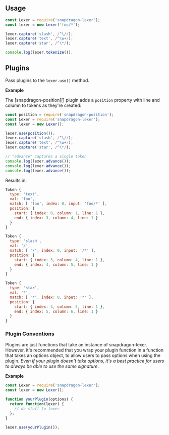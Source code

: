 ## Usage

```js
const Lexer = require('snapdragon-lexer');
const lexer = new Lexer('foo/*');

lexer.capture('slash', /^\//);
lexer.capture('text', /^\w+/);
lexer.capture('star', /^\*/);

console.log(lexer.tokenize());
```

## Plugins

Pass plugins to the `lexer.use()` method.

**Example**

The [snapdragon-position][] plugin adds a `position` property with line and column to tokens as they're created:

```js
const position = require('snapdragon-position');
const Lexer = require('snapdragon-lexer');
const lexer = new Lexer();

lexer.use(position());
lexer.capture('slash', /^\//);
lexer.capture('text', /^\w+/);
lexer.capture('star', /^\*/);

// "advance" captures a single token
console.log(lexer.advance());
console.log(lexer.advance());
console.log(lexer.advance());
```

Results in:

```js
Token {
  type: 'text',
  val: 'foo',
  match: [ 'foo', index: 0, input: 'foo/*' ],
  position: {
    start: { index: 0, column: 1, line: 1 },
    end: { index: 3, column: 4, line: 1 } 
  } 
}

Token {
  type: 'slash',
  val: '/',
  match: [ '/', index: 0, input: '/*' ],
  position: {
    start: { index: 3, column: 4, line: 1 },
    end: { index: 4, column: 5, line: 1 } 
  } 
}

Token {
  type: 'star',
  val: '*',
  match: [ '*', index: 0, input: '*' ],
  position: {
    start: { index: 4, column: 5, line: 1 },
    end: { index: 5, column: 6, line: 1 } 
  } 
}
```

### Plugin Conventions

Plugins are just functions that take an instance of snapdragon-lexer. However, it's recommended that you wrap your plugin function in a function that takes an options object, to allow users to pass options when using the plugin. _Even if your plugin doesn't take options, it's a best practice for users to always be able to use the same signature_.

**Example**

```js
const Lexer = require('snapdragon-lexer');
const lexer = new Lexer();

function yourPlugin(options) {
  return function(lexer) {
    // do stuff to lexer
  };
}

lexer.use(yourPlugin());
```

